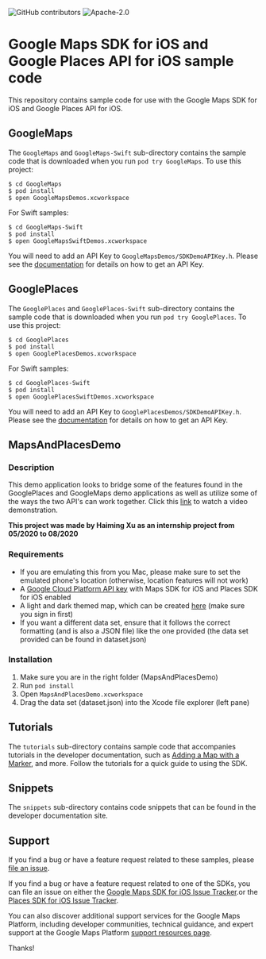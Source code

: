 ![GitHub contributors](https://img.shields.io/github/contributors/googlemaps/maps-sdk-for-ios-samples)
![Apache-2.0](https://img.shields.io/badge/license-Apache-blue)

# Google Maps SDK for iOS and Google Places API for iOS sample code

This repository contains sample code for use with the Google Maps SDK for iOS
and Google Places API for iOS.

## GoogleMaps

The `GoogleMaps` and `GoogleMaps-Swift` sub-directory contains the sample code that is downloaded
when you run `pod try GoogleMaps`. To use this project:

```
$ cd GoogleMaps
$ pod install
$ open GoogleMapsDemos.xcworkspace
```

For Swift samples:

```
$ cd GoogleMaps-Swift
$ pod install
$ open GoogleMapsSwiftDemos.xcworkspace
```

You will need to add an API Key to `GoogleMapsDemos/SDKDemoAPIKey.h`. Please see the
[documentation](https://developers.google.com/maps/documentation/ios-sdk/start#get-key)
for details on how to get an API Key.

## GooglePlaces

The `GooglePlaces` and `GooglePlaces-Swift` sub-directory contains the sample code that is downloaded
when you run `pod try GooglePlaces`. To use this project:

```
$ cd GooglePlaces
$ pod install
$ open GooglePlacesDemos.xcworkspace
```

For Swift samples:

```
$ cd GooglePlaces-Swift
$ pod install
$ open GooglePlacesSwiftDemos.xcworkspace
```

You will need to add an API Key to `GooglePlacesDemos/SDKDemoAPIKey.h`. Please see the
[documentation](https://developers.google.com/places/ios-api/start#get-key)
for details on how to get an API Key.

## MapsAndPlacesDemo
### Description
This demo application looks to bridge some of the features found in the GooglePlaces and GoogleMaps demo applications as well as utilize some of the ways the two API's can work together.
Click this [link](https://www.youtube.com/watch?v=u4Ih8EWqZio) to watch a video demonstration.

__This project was made by Haiming Xu as an internship project from 05/2020 to 08/2020__
### Requirements
- If you are emulating this from you Mac, please make sure to set the emulated phone's location (otherwise, location features will not work)
- A [Google Cloud Platform API key](https://developers.google.com/maps/documentation/ios-sdk/start#get-key) with Maps SDK for iOS and Places SDK for iOS enabled
- A light and dark themed map, which can be created [here](https://console.cloud.google.com/google/maps-apis/client-styles?project=verdant-medium-278819&folder=&organizationId=) (make sure you sign in first)
- If you want a different data set, ensure that it follows the correct formatting (and is also a JSON file) like the one provided (the data set provided can be found in dataset.json)
### Installation
1. Make sure you are in the right folder (MapsAndPlacesDemo)
2. Run `pod install`
3. Open `MapsAndPlacesDemo.xcworkspace`
4. Drag the data set (dataset.json) into the Xcode file explorer (left pane)

## Tutorials

The `tutorials` sub-directory contains sample code that accompanies tutorials in the developer
documentation, such as 
[Adding a Map with a Marker](https://developers.google.com/maps/documentation/ios-sdk/map-with-marker),
and more. Follow the tutorials for a quick guide to using the SDK.

## Snippets

The `snippets` sub-directory contains code snippets that can be found in the developer documentation site.

## Support

If you find a bug or have a feature request related to these samples, please [file an issue](https://github.com/googlemaps/maps-sdk-for-ios-samples/issues).

If you find a bug or have a feature request related to one of the SDKs, you can file an issue on either the
[Google Maps SDK for iOS Issue Tracker](https://developers.google.com/maps/documentation/ios-sdk/support#issue-tracker).or the
[Places SDK for iOS Issue Tracker](https://issuetracker.google.com/savedsearches/5050150).

You can also discover additional support services for the Google Maps Platform, including developer communities,
technical guidance, and expert support at the Google Maps Platform [support resources page](https://developers.google.com/maps/support/).

Thanks!
